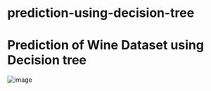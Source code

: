 # prediction-using-decision-tree 

# Prediction of Wine Dataset using Decision tree

![image](https://github.com/JarinJV/prediction-using-decision-tree/assets/139880702/c435a726-3473-4a69-aefc-3c8b134bd985)
